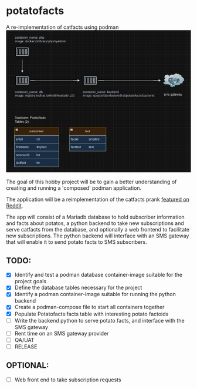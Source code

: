 # potatofacts
A re-implementation of catfacts using podman
![functional diagram](functional_diagram.png)


The goal of this hobby project will be to gain a better understanding of creating and running a 'composed' podman application.

The application will be a reimplementation of the catfacts prank [featured on Reddit](https://www.reddit.com/r/funny/comments/owx3v/so_my_little_cousin_posted_on_fb_that_he_was/).

The app will consist of a Mariadb database to hold subscriber information and facts about potatos, a python backend to take new subscriptions and serve catfacts from the database, and optionally a web frontend to facilitate new subscriptions. The python backend will interface with an SMS gateway that will enable it to send potato facts to SMS subscribers.

## TODO:
  - [x] Identify and test a podman database container-image suitable for the project goals
  - [x] Define the database tables necessary for the project
  - [x] Identify a podman container-image suitable for running the python backend
  - [x] Create a podman-compose file to start all containers together
  - [x] Populate Potatofacts:facts table with interesting potato factoids
  - [ ] Write the backend python to serve potato facts, and interface with the SMS gateway
  - [ ] Rent time on an SMS gateway provider
  - [ ] QA/UAT
  - [ ] RELEASE

## OPTIONAL:
  - [ ] Web front end to take subscription requests
